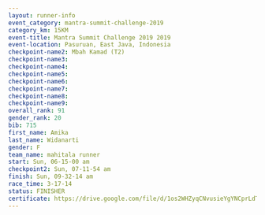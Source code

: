```yaml
---
layout: runner-info 
event_category: mantra-summit-challenge-2019 
category_km: 15KM 
event-title: Mantra Summit Challenge 2019 2019 
event-location: Pasuruan, East Java, Indonesia 
checkpoint-name2: Mbah Kamad (T2) 
checkpoint-name3: 
checkpoint-name4: 
checkpoint-name5: 
checkpoint-name6: 
checkpoint-name7: 
checkpoint-name8: 
checkpoint-name9: 
overall_rank: 91
gender_rank: 20
bib: 715
first_name: Amika
last_name: Widanarti
gender: F
team_name: mahitala runner
start: Sun, 06-15-00 am
checkpoint2: Sun, 07-11-54 am
finish: Sun, 09-32-14 am
race_time: 3-17-14
status: FINISHER
certificate: https://drive.google.com/file/d/1os2WHZyqCNvusieYgYNCprLdTvQlzIhS/view?usp=sharing
---
```

